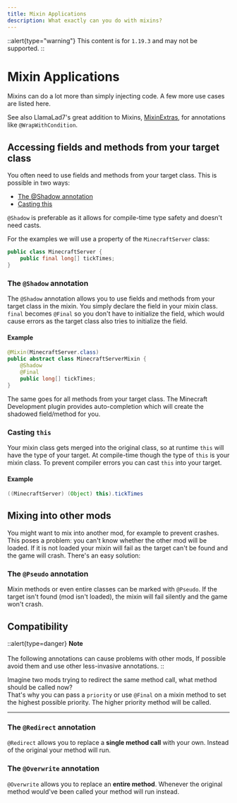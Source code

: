 ```yaml
---
title: Mixin Applications
description: What exactly can you do with mixins?
---
```


::alert{type="warning"}
This content is for `1.19.3` and may not be supported.
::

# Mixin Applications

Mixins can do a lot more than simply injecting code. A few more use cases are listed here.

See also LlamaLad7's great addition to Mixins, [MixinExtras](https://github.com/LlamaLad7/MixinExtras), for annotations like `@WrapWithCondition`.

## Accessing fields and methods from your target class
You often need to use fields and methods from your target class. This is possible in two ways:

* [The @Shadow annotation](#the-shadow-annotation)
* [Casting this](#casting-this)

`@Shadow` is preferable as it allows for compile-time type safety and doesn't need casts.

For the examples we will use a property of the `MinecraftServer` class:

```java
public class MinecraftServer {
    public final long[] tickTimes;
}
```

### The `@Shadow` annotation

The `@Shadow` annotation allows you to use fields and methods from your target class in the mixin. You simply declare the field in your
mixin class. `final` becomes `@Final` so you don't have to initialize the field, which would cause errors as the target class also tries to
initialize the field.

#### Example

```java
@Mixin(MinecraftServer.class)
public abstract class MinecraftServerMixin {
    @Shadow
    @Final
    public long[] tickTimes;
}
```

The same goes for all methods from your target class. The Minecraft Development plugin provides auto-completion which will create the
shadowed field/method for you.

### Casting `this`

Your mixin class gets merged into the original class, so at runtime `this` will have the type of your target. At compile-time though the
 type of `this` is your mixin class. To prevent compiler errors you can cast `this` into your target.

#### Example

```java
((MinecraftServer) (Object) this).tickTimes
```

## Mixing into other mods

You might want to mix into another mod, for example to prevent crashes. This poses a problem: you can't know whether the other mod will be loaded. If it is not loaded your mixin will fail as the target can't be found and the game will crash. There's an easy solution:

### The `@Pseudo` annotation

Mixin methods or even entire classes can be marked with `@Pseudo`. If the target isn't found (mod isn't loaded), the mixin will fail silently and the game won't crash.

## Compatibility

::alert{type=danger}
**Note**
<br><br>
The following annotations can cause problems with other mods, If possible avoid them and use other less-invasive annotations.
::

Imagine two mods trying to redirect the same method call, what method should be called now?  
That's why you can pass a `priority` or use `@Final` on a mixin method to set the highest possible priority. The higher priority method will be called.

****

### The `@Redirect` annotation

`@Redirect` allows you to replace a **single method call** with your own. Instead of the original your method will run.

### The `@Overwrite` annotation

`@Overwrite` allows you to replace an **entire method**. Whenever the original method would've been called your method will run instead.